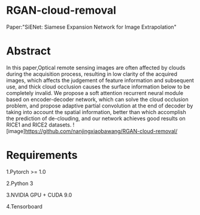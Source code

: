# RGAN-cloud-removal
Paper:"SiENet: Siamese Expansion Network for Image Extrapolation"
# Abstract
In this paper,Optical remote sensing images are often affected by clouds during the acquisition process, resulting in low clarity of the acquired images, which affects the judgement of feature information and subsequent use, and thick cloud occlusion causes the surface information below to be completely invalid. We propose a soft attention recurrent neural module based on encoder-decoder network, which can solve the cloud occlusion problem, and propose adaptive partial convolution at the end of decoder by taking into account the spatial information, better than which accomplish the prediction of de-clouding, and our network achieves good results on RICE1 and RICE2 datasets.
![image]https://github.com/nanjingxiaobawang/RGAN-cloud-removal/
# Requirements

1.Pytorch >= 1.0

2.Python 3

3.NVIDIA GPU + CUDA 9.0

4.Tensorboard
